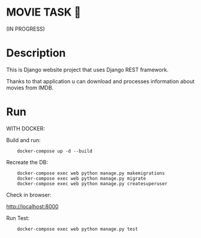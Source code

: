 MOVIE TASK :movie_camera:
=====

(IN PROGRESS)



Description
====

This is Django website project that uses Django REST framework.

Thanks to that application u can download and processes information about movies from IMDB.



Run
====
WITH DOCKER:

Build and run:
```
    docker-compose up -d --build
```

Recreate the DB:
```
    docker-compose exec web python manage.py makemigrations
    docker-compose exec web python manage.py migrate
    docker-compose exec web python manage.py createsuperuser
```

Check in browser:

[http://localhost:8000](http://localhost:8000)


Run Test:
```
    docker-compose exec web python manage.py test
```




